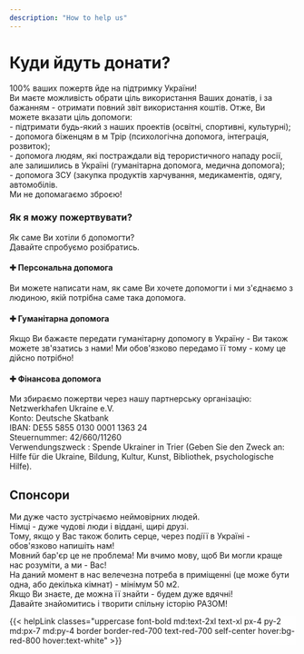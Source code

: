 ```yaml
---
description: "How to help us"
---
```


<div class='container px-7 mx-auto pb-10'>
    <h1 class='font-extrabold text-4xl text-red-600 mb-8'>Куди йдуть донати?</h1>
    <div>
        <p>
            <span class='font-bold text-xl'>100% ваших пожертв йде на підтримку України!</span><br>
            Ви маєте можливість обрати ціль використання Ваших донатів, і за бажанням - отримати повний звіт використання коштів.
            Отже, Ви можете вказати ціль допомоги:<br>
            - підтримати будь-який з наших проектів (освітні, спортивні, культурні);<br>
            - допомога біженцям в м Трір (психологічна допомога, інтеграція, розвиток);<br>
            - допомога людям, які постраждали від терористичного нападу росії, але залишились в Україні (гуманітарна допомога, медична допомога);<br>
            - допомога ЗСУ (закупка продуктів харчування, медикаментів, одягу, автомобілів. <br>
            <span class='font-bold text-xl'>Ми не допомагаємо зброєю!</span>
        </p>
    </div>
</div>

<div class='bg-red-600 text-white pb-10 mb-10'>
    <div class='container mx-auto px-7 mb-10 '>
        <h3 class='font-bold text-3xl py-8'>Як я можу пожертвувати?</h3>
        <p class='text-l py-4'>Як саме Ви хотіли б допомогти? <br>
        Давайте спробуємо розібратись. </p>
    </div>
    <div class='grid lg:grid-cols-3 '>
        <div class='px-20 py-6 border'>
            <h4 class='font-bold text-xl py-4'>&#10010 Персональна допомога</h4>
            <p>Ви можете написати нам, як саме Ви хочете допомогти і ми з'єднаємо з людиною, якій потрібна саме така допомога.</p>
        </div>
        <div class='px-20 border py-6'>
            <h4 class='font-bold text-xl py-4' >&#10010 Гуманітарна допомога</h4>
            <p>Якщо Ви бажаєте передати гуманітарну допомогу в Україну - Ви також можете зв'язатись з нами! Ми обов'язково передамо її тому - кому це дійсно потрібно!</p>
        </div>
        <div class='px-20 border py-6'>
            <h4 class='font-bold text-xl py-4'>&#10010 Фінансова допомога</h4>
            <p>Ми збираємо пожертви через нашу партнерську організацію:
            <span class='font-bold'>Netzwerkhafen Ukraine e.V.</span><br>
            <span class='font-bold'>Konto</span>: Deutsche Skatbank <br>
            <span class='font-bold'>IBAN</span>: DE55 5855 0130 0001 1363 24<br>
            <span class='font-bold'>Steuernummer</span>: 42/660/11260 <br>
            <span class='font-bold'>Verwendungszweck </span>: Spende Ukrainer in Trier (Geben Sie den Zweck an: Hilfe für die Ukraine, Bildung, Kultur, Kunst, Bibliothek, psychologische Hilfe).</p>
        </div>
    </div>
</div>

<div class='container mx-auto px-7 mb-10'>
    <h2 class='font-bold text-4xl text-red-600 mb-8'>Спонсори</h2>
    <p class=''>Ми дуже часто зустрічаємо неймовірних людей. <br>
        Німці - дуже чудові люди і віддані, щирі друзі. <br>
        Тому, якщо у Вас також болить серце, через подіїї в Україні - обов'язково напишіть нам! <br>
        Мовний бар'єр це не проблема! Ми вчимо мову, щоб Ви могли краще нас розуміти, а ми - Вас! <br>
        На даний момент в нас велечезна потреба в приміщенні (це може бути одна, або декілька кімнат) - мінімум 50 м2.<br>
        Якщо Ви знаєте, де можна її знайти - будем дуже вдячні! <br>
        <span class='font-bold'>Давайте знайомитись і творити спільну історію РАЗОМ!</span> </p>
</div>

<div class=' my-4 bg-fixed bg-cover mb-20' style='background-image: url("/projectsImg/10.jpg")'>
    <div style='background-color: rgba(255, 255, 255, 0.7)'>
        <div class='py-40 text-center'>
            {{< helpLink classes="uppercase font-bold md:text-2xl text-xl px-4 py-2 md:px-7 md:py-4 border border-red-700 text-red-700 self-center hover:bg-red-800 hover:text-white" >}}
        </div>
    </div>
</div>
